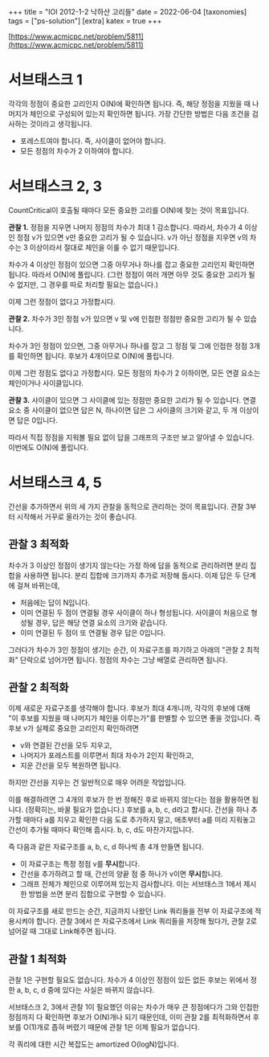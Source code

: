 +++
title = "IOI 2012-1-2 낙하산 고리들"
date = 2022-06-04
[taxonomies]
tags = ["ps-solution"]
[extra]
katex = true
+++

[https://www.acmicpc.net/problem/5811](https://www.acmicpc.net/problem/5811)

# 서브태스크 1
각각의 정점이 중요한 고리인지 O(N)에 확인하면 됩니다.
즉, 해당 정점을 지웠을 때 나머지가 체인으로 구성되어 있는지 확인하면 됩니다.
가장 간단한 방법은 다음 조건을 검사하는 것이라고 생각됩니다.

* 포레스트여야 합니다. 즉, 사이클이 없어야 합니다.
* 모든 정점의 차수가 2 이하여야 합니다.

# 서브태스크 2, 3
CountCritical이 호출될 때마다 모든 중요한 고리를 O(N)에 찾는 것이 목표입니다.

**관찰 1.** 정점을 지우면 나머지 정점의 차수가 최대 1 감소합니다.
따라서, 차수가 4 이상인 정점 v가 있으면 v만 중요한 고리가 될 수 있습니다.
v가 아닌 정점을 지우면 v의 차수는 3 이상이라서 절대로 체인을 이룰 수 없기 때문입니다.

차수가 4 이상인 정점이 있으면 그중 아무거나 하나를 잡고 중요한 고리인지 확인하면 됩니다.
따라서 O(N)에 풀립니다.
(그런 정점이 여러 개면 아무 것도 중요한 고리가 될 수 없지만, 그 경우를 따로 처리할 필요는 없습니다.)

이제 그런 정점이 없다고 가정합시다.

**관찰 2.** 차수가 3인 정점 v가 있으면 v 및 v에 인접한 정점만 중요한 고리가 될 수 있습니다.

차수가 3인 정점이 있으면, 그중 아무거나 하나를 잡고 그 정점 및 그에 인접한 정점 3개를 확인하면 됩니다.
후보가 4개이므로 O(N)에 풀립니다.

이제 그런 정점도 없다고 가정합시다.
모든 정점의 차수가 2 이하이면, 모든 연결 요소는 체인이거나 사이클입니다.

**관찰 3.** 사이클이 있으면 그 사이클에 있는 정점만 중요한 고리가 될 수 있습니다.
연결 요소 중 사이클이 없으면 답은 N, 하나이면 답은 그 사이클의 크기와 같고, 두 개 이상이면 답은 0입니다.

따라서 직접 정점을 지워볼 필요 없이 답을 그래프의 구조만 보고 알아낼 수 있습니다.
이번에도 O(N)에 풀립니다.

# 서브태스크 4, 5
간선을 추가하면서 위의 세 가지 관찰을 동적으로 관리하는 것이 목표입니다.
관찰 3부터 시작해서 거꾸로 올라가는 것이 좋습니다.

## 관찰 3 최적화
차수가 3 이상인 정점이 생기지 않는다는 가정 하에 답을 동적으로 관리하려면 분리 집합을 사용하면 됩니다.
분리 집합에 크기까지 추가로 저장해 둡시다. 이제 답은 두 단계에 걸쳐 바뀌는데,

* 처음에는 답이 N입니다.
* 이미 연결된 두 점이 연결될 경우 사이클이 하나 형성됩니다.
사이클이 처음으로 형성될 경우, 답은 해당 연결 요소의 크기와 같습니다.
* 이미 연결된 두 점이 또 연결될 경우 답은 0입니다.

그러다가 차수가 3인 정점이 생기는 순간, 이 자료구조를 파기하고 아래의 "관찰 2 최적화"
단락으로 넘어가면 됩니다. 정점의 차수는 그냥 배열로 관리하면 됩니다.

## 관찰 2 최적화
이제 새로운 자료구조를 생각해야 합니다.
후보가 최대 4개니까, 각각의 후보에 대해 "이 후보를 지웠을 때 나머지가 체인을 이루는가"를
판별할 수 있으면 좋을 것입니다. 즉 후보 v가 실제로 중요한 고리인지 확인하려면

* v와 연결된 간선을 모두 지우고,
* 나머지가 포레스트를 이루면서 최대 차수가 2인지 확인하고,
* 지운 간선을 모두 복원하면 됩니다.

하지만 간선을 지우는 건 일반적으로 매우 어려운 작업입니다.

이를 해결하려면 그 4개의 후보가 한 번 정해진 후로 바뀌지 않는다는 점을 활용하면 됩니다.
(정확히는, 바꿀 필요가 없습니다.) 후보를 a, b, c, d라고 합시다.
간선을 하나 추가할 때마다 a를 지우고 확인한 다음 도로 추가하지 말고,
애초부터 a를 미리 지워놓고 간선이 추가될 때마다 확인해 줍시다. b, c, d도 마찬가지입니다.

즉 다음과 같은 자료구조를 a, b, c, d 하나씩 총 4개 만들면 됩니다.

* 이 자료구조는 특정 정점 v를 **무시**합니다.
* 간선을 추가하려고 할 때, 간선의 양끝 점 중 하나가 v이면 **무시**합니다.
* 그래프 전체가 체인으로 이루어져 있는지 검사합니다.
이는 서브태스크 1에서 제시한 방법을 쓰면 분리 집합으로 구현할 수 있습니다.

이 자료구조를 새로 만드는 순간, 지금까지 나왔던 Link 쿼리들을 전부 이 자료구조에 적용시켜야 합니다.
관찰 3에서 쓴 자료구조에서 Link 쿼리들을 저장해 뒀다가, 관찰 2로 넘어갈 때 그대로 Link해주면 됩니다.

## 관찰 1 최적화
관찰 1은 구현할 필요도 없습니다. 차수가 4 이상인 정점이 있든 없든
후보는 위에서 정한 a, b, c, d 중에 있다는 사실은 바뀌지 않습니다.

서브태스크 2, 3에서 관찰 1이 필요했던 이유는
차수가 매우 큰 정점에다가 그와 인접한 정점까지 다 확인하면 후보가 O(N)개나 되기 때문인데,
이미 관찰 2를 최적화하면서 후보를 O(1)개로 좁혀 버렸기 때문에 관찰 1은 이제 필요가 없습니다.

각 쿼리에 대한 시간 복잡도는 amortized O(logN)입니다.
